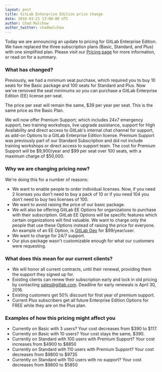```yaml
---
layout: post
title: GitLab Enterprise Edition price change
date: 2016-03-21 13:00:00 UTC
author: Chad Malchow
author_twitter: chadmalchow
---
```


Today we are announcing an update to pricing for GitLab Enterprise Edition. We have replaced the three subscription plans (Basic, Standard, and Plus) with one simplified plan.
Please visit our [Pricing page][pricing] for more information, or read on for a summary.

<!--more-->

### What has changed?

Previously, we had a minimum seat purchase, which required you to buy
10 seats for the Basic package and 100 seats for Standard and Plus.
Now we've removed the seat minimums so you can purchase a GitLab Enterprise Edition (EE) license per-seat.

The price per seat will remain the same, $39 per year per seat.
This is the same price as the Basic Plan.  

We will now offer Premium Support; which includes 24x7 emergency support, two training workshops,
live upgrade assistance, support for High Availability and direct access to GitLab's internal chat channel for support, as add-on Options to a
GitLab Enterprise Edition license. Premium Support was previously part of our Standard Subscription and did not include training workshops or direct access to support team.
The cost for Premium Support will be $9,900/year and $99 per seat over 100 seats,
with a maximum charge of $50,000.

### Why we are changing pricing now?

We're doing this for a number of reasons:

- We want to enable people to order individual licenses. Now, if you need 2 licenses
you don't need to buy a pack of 10 or if you need 104 you don’t need to buy two licenses of 100.
- We want to avoid raising the price of our basic package.
- We will also be offering GitLab EE Options for organizations to purchase with their subscription.  GitLab EE Options will be specific features which certain organizations will find valuable. We want to charge only the people that use
these Options instead of raising the price for everyone. An example of an EE Option, is [GitLab Geo](http://doc.gitlab.com/ee/administration/gitlab-geo/README.html) for $99/year/user.
- We want to charge for 24/7 support.
- Our plus package wasn't customizable enough for what our customers were requesting.

### What does this mean for our current clients?

- We will honor all current contracts, until their renewal, providing them the support they signed up for.
- Existing clients can renew their subscription early and lock in old
pricing by contacting sales@gitlab.com.
Deadline for early renewals is April 30, 2016.
- Existing customers get 50% discount for first year of premium support.
- Current Plus subscribers get all future Enterprise Edition Options for FREE while they are on the Plus plan.

### Examples of how this pricing might affect you

- Currently on Basic with 3 users? Your cost decreases from $390 to $117.
- Currently on Basic with 10 users? Your cost stays the same, $390.
- Currently on Standard with 100 users with Premium Support? Your cost increases from $4900 to $8850
- Currently on Standard with 110 users with Premium Support? Your cost decreases from $9800 to $9735
- Currently on Standard with 150 users with no support? Your cost decreases from $9800 to $5850


[pricing]: https://about.gitlab.com/pricing/
